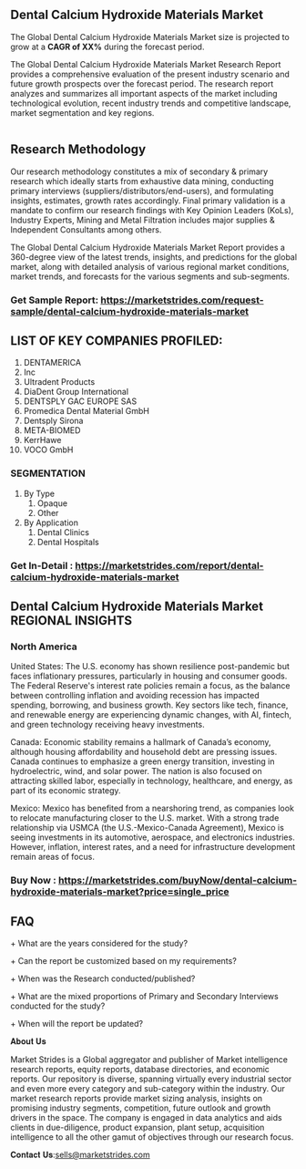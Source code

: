 <h2>Dental Calcium Hydroxide Materials Market</h2>
<p>The Global Dental Calcium Hydroxide Materials Market size is projected to grow at a <strong>CAGR of XX%</strong> during the forecast period.</p>
<p>The Global Dental Calcium Hydroxide Materials Market Research Report provides a comprehensive evaluation of the present industry scenario and future growth prospects over the forecast period. The research report analyzes and summarizes all important aspects of the market including technological evolution, recent industry trends and competitive landscape, market segmentation and key regions.</p>
<p><img alt="" /></p>
<h2>Research Methodology</h2>
<p>Our research methodology constitutes a mix of secondary &amp; primary research which ideally starts from exhaustive data mining, conducting primary interviews (suppliers/distributors/end-users), and formulating insights, estimates, growth rates accordingly. Final primary validation is a mandate to confirm our research findings with Key Opinion Leaders (KoLs), Industry Experts, Mining and Metal Filtration includes major supplies &amp; Independent Consultants among others.</p>
<p>The Global Dental Calcium Hydroxide Materials Market Report provides a 360-degree view of the latest trends, insights, and predictions for the global market, along with detailed analysis of various regional market conditions, market trends, and forecasts for the various segments and sub-segments.</p>
<h3><strong>Get Sample Report: <a href="https://marketstrides.com/request-sample/dental-calcium-hydroxide-materials-market">https://marketstrides.com/request-sample/dental-calcium-hydroxide-materials-market</a></strong></h3>
<h2>LIST OF KEY COMPANIES PROFILED:</h2>
<ol>
<li>DENTAMERICA</li>
<li>Inc</li>
<li>Ultradent Products</li>
<li>DiaDent Group International</li>
<li>DENTSPLY GAC EUROPE SAS</li>
<li>Promedica Dental Material GmbH</li>
<li>Dentsply Sirona</li>
<li>META-BIOMED</li>
<li>KerrHawe</li>
<li>VOCO GmbH</li>
</ol>
<h3>SEGMENTATION</h3>
<ol>
<li>By Type
<ol>
<li>Opaque</li>
<li>Other</li>
</ol>
</li>
<li>By Application
<ol>
<li>Dental Clinics</li>
<li>Dental Hospitals</li>
</ol>
</li>
</ol>
<h3><strong>Get In-Detail : <a href="https://marketstrides.com/report/dental-calcium-hydroxide-materials-market">https://marketstrides.com/report/dental-calcium-hydroxide-materials-market</a></strong></h3>
<h2>Dental Calcium Hydroxide Materials Market REGIONAL INSIGHTS</h2>
<h3>North America</h3>
<p>United States: The U.S. economy has shown resilience post-pandemic but faces inflationary pressures, particularly in housing and consumer goods. The Federal Reserve's interest rate policies remain a focus, as the balance between controlling inflation and avoiding recession has impacted spending, borrowing, and business growth. Key sectors like tech, finance, and renewable energy are experiencing dynamic changes, with AI, fintech, and green technology receiving heavy investments.</p>
<p>Canada: Economic stability remains a hallmark of Canada&rsquo;s economy, although housing affordability and household debt are pressing issues. Canada continues to emphasize a green energy transition, investing in hydroelectric, wind, and solar power. The nation is also focused on attracting skilled labor, especially in technology, healthcare, and energy, as part of its economic strategy.</p>
<p>Mexico: Mexico has benefited from a nearshoring trend, as companies look to relocate manufacturing closer to the U.S. market. With a strong trade relationship via USMCA (the U.S.-Mexico-Canada Agreement), Mexico is seeing investments in its automotive, aerospace, and electronics industries. However, inflation, interest rates, and a need for infrastructure development remain areas of focus.</p>
<h3><strong>Buy Now : <a href="https://marketstrides.com/buyNow/dental-calcium-hydroxide-materials-market?price=single_price">https://marketstrides.com/buyNow/dental-calcium-hydroxide-materials-market?price=single_price</a></strong></h3>
<h2>FAQ</h2>
<p>+ What are the years considered for the study?</p>
<p>+ Can the report be customized based on my requirements?</p>
<p>+ When was the Research conducted/published?</p>
<p>+ What are the mixed proportions of Primary and Secondary Interviews conducted for the study?</p>
<p>+ When will the report be updated?</p>
<p>𝐀𝐛𝐨𝐮𝐭 𝐔𝐬</p>
<p>Market Strides is a Global aggregator and publisher of Market intelligence research reports, equity reports, database directories, and economic reports. Our repository is diverse, spanning virtually every industrial sector and even more every category and sub-category within the industry. Our market research reports provide market sizing analysis, insights on promising industry segments, competition, future outlook and growth drivers in the space. The company is engaged in data analytics and aids clients in due-diligence, product expansion, plant setup, acquisition intelligence to all the other gamut of objectives through our research focus.</p>
<p>𝐂𝐨𝐧𝐭𝐚𝐜𝐭 𝐔𝐬:<a href="mailto:sells@marketstrides.com">sells@marketstrides.com</a></p>
